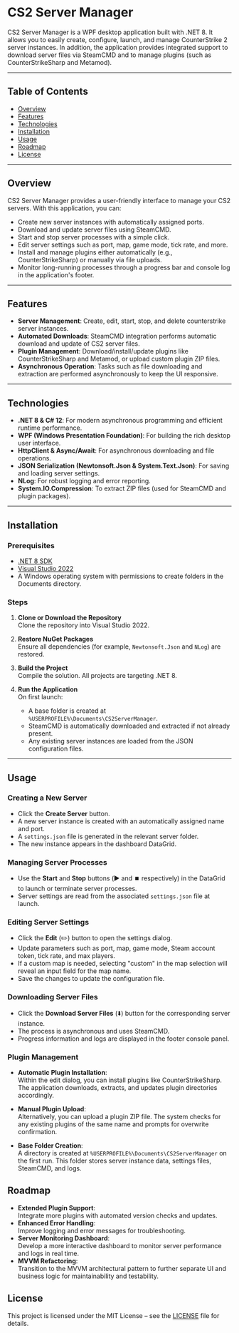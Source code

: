 # CS2 Server Manager

CS2 Server Manager is a WPF desktop application built with .NET 8. It allows you to easily create, configure, launch, and manage CounterStrike 2 server instances. In addition, the application provides integrated support to download server files via SteamCMD and to manage plugins (such as CounterStrikeSharp and Metamod).

---

## Table of Contents

- [Overview](#overview)
- [Features](#features)
- [Technologies](#technologies)
- [Installation](#installation)
- [Usage](#usage)
- [Roadmap](#roadmap)
- [License](#license)

---

## Overview

CS2 Server Manager provides a user-friendly interface to manage your CS2 servers. With this application, you can:
- Create new server instances with automatically assigned ports.
- Download and update server files using SteamCMD.
- Start and stop server processes with a simple click.
- Edit server settings such as port, map, game mode, tick rate, and more.  
- Install and manage plugins either automatically (e.g., CounterStrikeSharp) or manually via file uploads.
- Monitor long-running processes through a progress bar and console log in the application's footer.

---

## Features

- **Server Management**: Create, edit, start, stop, and delete counterstrike server instances.
- **Automated Downloads**: SteamCMD integration performs automatic download and update of CS2 server files.
- **Plugin Management**: Download/install/update plugins like CounterStrikeSharp and Metamod, or upload custom plugin ZIP files.
- **Asynchronous Operation**: Tasks such as file downloading and extraction are performed asynchronously to keep the UI responsive.

---

## Technologies

- **.NET 8 & C# 12**: For modern asynchronous programming and efficient runtime performance.
- **WPF (Windows Presentation Foundation)**: For building the rich desktop user interface.
- **HttpClient & Async/Await**: For asynchronous downloading and file operations.
- **JSON Serialization (Newtonsoft.Json & System.Text.Json)**: For saving and loading server settings.
- **NLog**: For robust logging and error reporting.
- **System.IO.Compression**: To extract ZIP files (used for SteamCMD and plugin packages).

---

## Installation

### Prerequisites

- [.NET 8 SDK](https://dotnet.microsoft.com/en-us/download/dotnet/8.0)
- [Visual Studio 2022](https://visualstudio.microsoft.com/vs/)
- A Windows operating system with permissions to create folders in the Documents directory.

### Steps

1. **Clone or Download the Repository**  
   Clone the repository into Visual Studio 2022.

2. **Restore NuGet Packages**  
   Ensure all dependencies (for example, `Newtonsoft.Json` and `NLog`) are restored.

3. **Build the Project**  
   Compile the solution. All projects are targeting .NET 8.

4. **Run the Application**  
   On first launch:
   - A base folder is created at `%USERPROFILE%\Documents\CS2ServerManager`.
   - SteamCMD is automatically downloaded and extracted if not already present.
   - Any existing server instances are loaded from the JSON configuration files.

---

## Usage

### Creating a New Server

- Click the **Create Server** button.
- A new server instance is created with an automatically assigned name and port.
- A `settings.json` file is generated in the relevant server folder.
- The new instance appears in the dashboard DataGrid.

### Managing Server Processes

- Use the **Start** and **Stop** buttons (▶️ and ⏹️ respectively) in the DataGrid to launch or terminate server processes.
- Server settings are read from the associated `settings.json` file at launch.

### Editing Server Settings

- Click the **Edit** (✏️) button to open the settings dialog.
- Update parameters such as port, map, game mode, Steam account token, tick rate, and max players.
- If a custom map is needed, selecting "custom" in the map selection will reveal an input field for the map name.
- Save the changes to update the configuration file.

### Downloading Server Files

- Click the **Download Server Files** (⬇️) button for the corresponding server instance.
- The process is asynchronous and uses SteamCMD.  
- Progress information and logs are displayed in the footer console panel.

### Plugin Management

- **Automatic Plugin Installation**:  
  Within the edit dialog, you can install plugins like CounterStrikeSharp. The application downloads, extracts, and updates plugin directories accordingly.
  
- **Manual Plugin Upload**:  
  Alternatively, you can upload a plugin ZIP file. The system checks for any existing plugins of the same name and prompts for overwrite confirmation.

  
- **Base Folder Creation**:  
  A directory is created at `%USERPROFILE%\Documents\CS2ServerManager` on the first run. This folder stores server instance data, settings files, SteamCMD, and logs.

## Roadmap

- **Extended Plugin Support**:  
  Integrate more plugins with automated version checks and updates.
- **Enhanced Error Handling**:  
  Improve logging and error messages for troubleshooting.
- **Server Monitoring Dashboard**:  
  Develop a more interactive dashboard to monitor server performance and logs in real time.
- **MVVM Refactoring**:  
  Transition to the MVVM architectural pattern to further separate UI and business logic for maintainability and testability.

## License

This project is licensed under the MIT License – see the [LICENSE](LICENSE) file for details.

